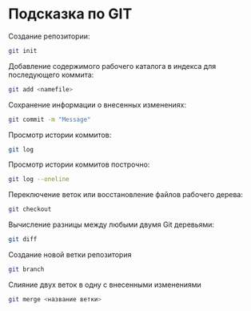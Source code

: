 # Подсказка по GIT

Создание репозитории:
```sh
git init
``` 

Добавление содержимого рабочего каталога в индекса для последующего коммита:
```sh
git add <namefile>
``` 

Сохранение информации о внесенных изменениях:
```sh
git commit -m "Message"
```

Просмотр истории коммитов:
```sh
git log
```

Просмотр истории коммитов построчно:
```sh
git log --oneline
```

Переключение веток или восстановление файлов рабочего дерева:
```sh
git checkout
```

Вычисление разницы между любыми двумя Git деревьями:
```sh
git diff
```
Создание новой ветки репозитория
```sh
git branch
```

Слияние двух веток в одну с внесенными изменениями
```sh
git merge <название ветки>
```

